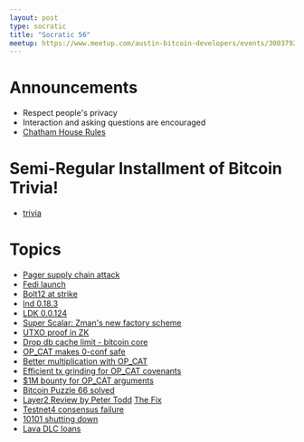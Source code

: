 ```yaml
---
layout: post
type: socratic
title: "Socratic 56"
meetup: https://www.meetup.com/austin-bitcoin-developers/events/300379218/
---
```


# Announcements

- Respect people's privacy
- Interaction and asking questions are encouraged
- [Chatham House Rules](https://www.chathamhouse.org/about-us/chatham-house-rule)

# Semi-Regular Installment of Bitcoin Trivia!

- [trivia](todo)

# Topics

- [Pager supply chain attack](https://www.washingtonpost.com/technology/2024/09/19/hezbollah-pager-attack-supply-chain/)
- [Fedi launch](https://x.com/_JustinMoon_/status/1820994029246464098)
- [Bolt12 at strike](https://strike.me/blog/bolt12-offers/)
- [lnd 0.18.3](https://x.com/roasbeef/status/1835807639374274786)
- [LDK 0.0.124](https://github.com/lightningdevkit/rust-lightning/releases/tag/v0.0.124)
- [Super Scalar: Zman's new factory scheme](https://delvingbitcoin.org/t/superscalar-laddered-timeout-tree-structured-decker-wattenhofer-factories/1143)
- [UTXO proof in ZK](https://github.com/halseth/utxozkp)
- [Drop db cache limit - bitcoin core](https://github.com/bitcoin/bitcoin/pull/28358)
- [OP_CAT makes 0-conf safe](https://x.com/matthewjablack/status/1826408792436687355)
- [Better multiplication with OP_CAT](https://x.com/StarkWareLtd/status/1828059215283335547)
- [Efficient tx grinding for OP_CAT covenants](https://delvingbitcoin.org/t/efficient-multi-input-transaction-grinding-for-op-cat-based-bitcoin-covenants/1080)
- [$1M bounty for OP_CAT arguments](https://groups.google.com/g/bitcoindev/c/awBtvpXKBcw)
- [Bitcoin Puzzle 66 solved](https://news.ycombinator.com/item?id=41547395)
- [Layer2 Review by Peter Todd](https://petertodd.org/2024/covenant-dependent-layer-2-review) [The Fix](https://github.com/bitcoin/bitcoin/pull/30647)
- [Testnet4 consensus failure](https://github.com/bitcoin/bitcoin/issues/30786)
- [10101 shutting down](https://10101.finance/blog/10101-is-shutting-down/)
- [Lava DLC loans](https://github.com/lava-xyz/loans-paper/blob/960b91af83513f6a17d87904457e7a9e786b21e0/loans_v2.pdf)
